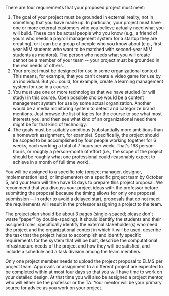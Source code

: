 There are four requirements that your proposed project must meet:

1. The goal of your project must be grounded in external reality, not in something that you have made up. In particular, your project must have one or more external customers who you believe actually need what you will build.  These can be actual people who you know (e.g., a friend of yours who needs a payroll management system for a startup they are creating), or it can be a group of people who you know about (e.g., first-year MIM students who want to be matched with second-year MIM students as mentors).  The person who needs what you will create cannot be a member of your team -- your project must be grounded in the real needs of others.
2. Your project must be designed for use in some organizational context.  This means, for example, that you can't create a video game for use by an individual.  But you could, for example, create a learning management system for use in a course.
3. You must use one or more technologies that we have studied (or will study) in this course.  Open possible choice would be a content management system for use by some actual organization.  Another would be a media monitoring system to detect and categorize brand mentions.  Just browse the list of topics for the course to see what most interests you, and then see what kind of an organizational need there might be for that kind of technoligy.
4. The goals must be suitably ambitious (substantially more ambitious than a homework assignment, for example). Specifically, the project should be scoped to be accomplished by four people working together for 6 weeks, each working a total of 7 hours per week. That's 168 person-hours, or roughly a person-month of effort (i.e., the scope of the project should be roughly what one professional could reasonably expect to achieve in a month of full time work).

You will be assigned to a specific role (project manager, designer, implementation lead, or implementor) on a specific project team by October 5, and your team will then have 13 days to prepare this project proposal.  We recommend that you discuss your project ideas with the professor before submitting the proposal because the timing allows for only one proposal submission -- in order to avoid a delayed start, proposals that do not meet the requirements will result in the professor assigning a project to the team. 

The project plan should be about 3 pages (single-spaced; please don't waste "paper" by double-spacing). It should identify the students and their assigned roles, specifically identify the external stakeholder(s) who need the project and the organizational context in which it will be used, describe the task that the project helps to accomplish and identify specific requirements for the system that will be built, describe the computational infrastructure needs of the project and how they will be satisfied, and include a schedule and a task division among the team members.

Only one project member needs to upload the project proposal to ELMS per project team.  Approvals or assignment to a different project are expected to be completed within at most four days so that you will have time to work on your detailed design.  At that time you will also be assigned a project mentor, who will either be the professor or the TA.  Your mentor will be your primary source for advice as you work on your project.
